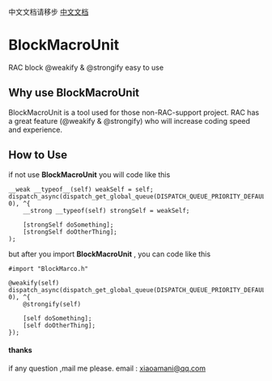 中文文档请移步 [中文文档](http://www.xiaoyu666.com/2018/02/05/BlockMarcoUnit%20@weakify%20@strongify%20%E4%B8%80%E4%B8%AA%E5%BF%AB%E9%80%9F%E9%98%B2%E6%AD%A2%20block%20retain%20cycle%20%E7%9A%84%E5%BC%80%E6%BA%90%20marco/)

# BlockMacroUnit
RAC block @weakify & @strongify easy to use


## Why use BlockMacroUnit
BlockMacroUnit is a tool used for those non-RAC-support project.
RAC has a great feature (@weakify & @strongify) who will increase coding speed and experience.

## How to Use

if not use **BlockMacroUnit** you will code like this

```
__weak __typeof__(self) weakSelf = self;
dispatch_async(dispatch_get_global_queue(DISPATCH_QUEUE_PRIORITY_DEFAULT, 0), ^{
    __strong __typeof(self) strongSelf = weakSelf;
    
    [strongSelf doSomething];
    [strongSelf doOtherThing];
);
```

but after you import **BlockMacroUnit** , you can code like this

```
#import "BlockMarco.h"

@weakify(self)
dispatch_async(dispatch_get_global_queue(DISPATCH_QUEUE_PRIORITY_DEFAULT, 0), ^{
    @strongify(self)
    
    [self doSomething];
    [self doOtherThing];
});

```

#### thanks

if any question ,mail me please. email : xiaoamani@qq.com

